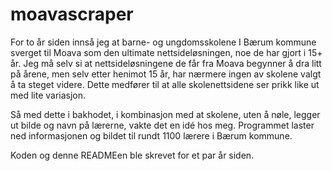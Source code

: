 # moavascraper

For to år siden innså jeg at barne- og ungdomsskolene I Bærum kommune sverget til Moava som den ultimate nettsideløsningen, noe de har gjort i 15+ år. Jeg må selv si at nettsideløsningene de får fra Moava begynner å dra litt på årene, men selv etter henimot 15 år, har nærmere ingen av skolene valgt å ta steget videre. Dette medfører til at alle skolenettsidene ser prikk like ut med lite variasjon. 

Så med dette i bakhodet, i kombinasjon med at skolene, uten å nøle, legger ut bilde og navn på lærerne, vakte det en idé hos meg. Programmet laster ned informasjonen og bildet til rundt 1100 lærere i Bærum kommune. 

Koden og denne READMEen ble skrevet for et par år siden.
